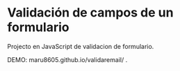 # Validación de campos de un formulario

Projecto en JavaScript de validacion de formulario.

DEMO: maru8605.github.io/validaremail/
.
